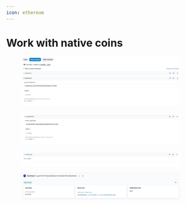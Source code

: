 ```yaml
---
icon: ethereum
---
```


# Work with native coins

<figure><img src="../../../.gitbook/assets/image_2024-10-16_22-46-00.png" alt=""><figcaption></figcaption></figure>

<figure><img src="../../../.gitbook/assets/image_2024-10-16_22-46-29 (1).png" alt=""><figcaption></figcaption></figure>

<figure><img src="../../../.gitbook/assets/image_2024-10-16_22-46-49 (1).png" alt=""><figcaption></figcaption></figure>

<figure><img src="../../../.gitbook/assets/image_2024-10-16_22-47-08 (1).png" alt=""><figcaption></figcaption></figure>
